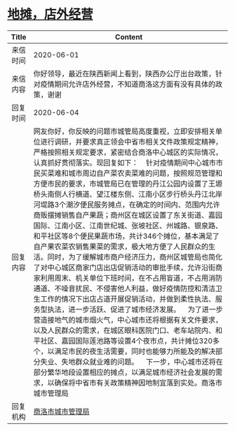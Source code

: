 # [地摊，店外经营](http://www.shangluo.gov.cn/zmhd/ldxxxx.jsp?urltype=leadermail.LeaderMailContentUrl&wbtreeid=1112&leadermailid=5948)

| Title |                                                                                                                                                                                                                                                                                                                                                      Content                                                                                                                                                                                                                                                                                                                                                       |
|:-----:|--------------------------------------------------------------------------------------------------------------------------------------------------------------------------------------------------------------------------------------------------------------------------------------------------------------------------------------------------------------------------------------------------------------------------------------------------------------------------------------------------------------------------------------------------------------------------------------------------------------------------------------------------------------------------------------------------------------------|
| 来信时间  | 2020-06-01                                                                                                                                                                                                                                                                                                                                                                                                                                                                                                                                                                                                                                                                                                         |
| 来信内容  | 你好领导，最近在陕西新闻上看到，陕西办公厅出台政策，针对疫情期间允许店外经营，不知道商洛这方面有没有具体的政策，谢谢                                                                                                                                                                                                                                                                                                                                                                                                                                                                                                                                                                                                                                                         |
| 回复时间  | 2020-06-04                                                                                                                                                                                                                                                                                                                                                                                                                                                                                                                                                                                                                                                                                                         |
| 回复内容  | 网友你好，你反映的问题市城管局高度重视，立即安排相关单位进行调研，并要求真正领会中省市相关文件政策规定精神，严格按照相关规定要求，紧密结合商洛中心城区的实际情况，认真抓好贯彻落实。现回复如下：    针对疫情期间中心城市市民买菜难和城市周边自产菜农卖菜难的问题，按照规范管理和方便市民的要求，市城管局已在管理的丹江公园内设置了王塬桥头南侧人行横道、望江楼东侧、江南小区步行桥头丹江北岸河堤路3个潮汐便民服务摊点，在确定的时间内、范围内允许商贩摆摊销售自产果蔬；商州区在城区设置了东关街道、嘉园国际、江南小区、江南世纪城、张坡社区、州城路、银泉路、和平社区等8个便民果蔬市场，共计346个摊位，基本满足了自产果农菜农销售果菜的需求，极大地方便了人民群众的生活。同时，为了缓解城市商户经济压力，商州区城管局也简化了对中心城区商家门店出店促销活动的审批手续，允许沿街商家利用周末、机关单位下班时间，在不占用盲道，不占用消防通道、不噪音扰民、不侵害他人利益，做好疫情防控和清洁卫生工作的情况下出店占道开展促销活动，并做到柔性执法、服务型执法，进一步活跃、促进了城市经济发展。    为了进一步营造接地气的城市烟火气，中心城市还将根据有关文件要求，以及人民群众的需求，在城区眼科医院门口、老车站院内、和平社区、嘉园国际莲池路等设置4个夜市点，共计摊位320多个，以满足市民的夜生活需要，同时也能够力所能及的解决部分失业、失地群众就业难的问题。    下一步，中心城市还将在部分繁华地段设置相应的摊点，以满足城市经济社会发展的需求，以确保将中省市有关政策精神因地制宜落到实处。商洛市城市管理局 |
| 回复机构  | [商洛市城市管理局](../../category/agencies/商洛市城市管理局.md)                                                                                                                                                                                                                                                                                                                                                                                                                                                                                                                                                                                                                                                                    |